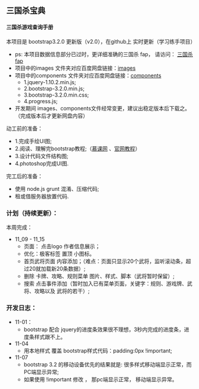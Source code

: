 
## 三国杀宝典

#### 三国杀游戏查询手册

本项目是 bootstrap3.2.0 更新版（v2.0），在github上 实时更新（学习练手项目）

* ps: 本项目数据信息部分已过时，更详细准确的三国杀 fap， 请访问： [三国杀fap](http://dadao.net/sgs/#) 
* 项目中的images 文件夹对应百度网盘链接：[images](http://pan.baidu.com/s/1sjmEicd) 
* 项目中的components 文件夹对应百度网盘链接：[components](http://pan.baidu.com/s/1i3yzO93)
  * 1.jquery-1.10.2.min.js; 
  * 2.bootstrap-3.2.0.min.js; 
  * 3.bootstrap-3.2.0.min.css;
  * 4.progress.js;
* 开发期间 images、components文件经常变更，建议出稳定版本后下载之。（完成版本后才更新网盘内容）


动工前的准备：
* 1.完成手绘UI图;
* 2.阅读、理解完bootstrap教程;（[慕课网](http://www.imooc.com/learn/141) 、[官网教程](http://v3.bootcss.com/)）
* 3.设计代码文件结构图;
* 4.photoshop完成UI图.

完工后的准备：
* 使用 node.js grunt 混淆、压缩代码;
* 租或借服务器放置代码.

### 计划（持续更新）：

本周完成：
* 11_09 - 11_15
  * 页面： 点击logo 作者信息展示；
  * 优化：极客标签  置顶 小图标。
  * 首页武将页面 内容添加；（难点：页面只显示20个武将，监听滚动条，超过20就加载新20条数据）;
  * 删除 卡牌、攻略、规则菜单 图片、样式、脚本（武将暂时保留）;
  * 搜索 点击事件添加（暂时加入已有菜单页面，关键字：规则、游戏牌、武将、攻略以及 武将的若干）;


### 开发日志：
* 11-01：
  * bootstrap 配合 jquery的进度条效果很不理想，3秒内完成的进度条，进度条样式跟不上。
* 11-04
  * 用本地样式 覆盖 bootstrap样式代码：padding:0px !important;
* 11-07
  * bootstrap 3.2 的移动设备优先的结果就是: 很多样式移动端显示正常，而PC端显示异常; 
  * 如果使用 !important 修改 ， 那pc端显示正常， 移动端显示异常。

